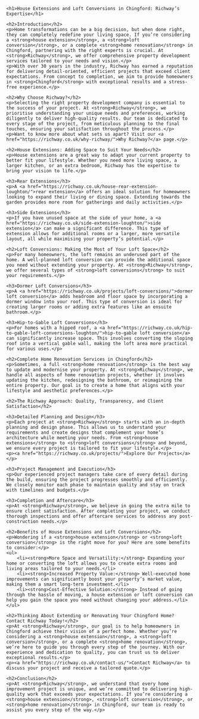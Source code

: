 <!DOCTYPE html>
<html lang="en">
<head>
    <meta charset="UTF-8">
    <meta name="viewport" content="width=device-width, initial-scale=1.0">
    <title>House Extensions and Loft Conversions in Chingford: Richway’s Expertise</title>
    <meta name="description" content="Discover how Richway provides top-quality house extensions, loft conversions, and home renovation services in Chingford. 30+ years of property development experience.">
</head>
<body>

    <h1>House Extensions and Loft Conversions in Chingford: Richway’s Expertise</h1>

    <h2>Introduction</h2>
    <p>Home transformations can be a big decision, but when done right, they can completely redefine your living space. If you’re considering a <strong>house extension</strong>, a <strong>loft conversion</strong>, or a complete <strong>home renovation</strong> in Chingford, partnering with the right experts is crucial. At <strong>Richway</strong>, we offer comprehensive property development services tailored to your needs and vision.</p>
    <p>With over 30 years in the industry, Richway has earned a reputation for delivering detail-oriented, efficient projects that exceed client expectations. From concept to completion, we aim to provide homeowners in <strong>Chingford</strong> with exceptional results and a stress-free experience.</p>

    <h2>Why Choose Richway?</h2>
    <p>Selecting the right property development company is essential to the success of your project. At <strong>Richway</strong>, we prioritise understanding your unique needs and preferences, working diligently to deliver high-quality results. Our team is dedicated to every stage of the project, from meticulous planning to the final touches, ensuring your satisfaction throughout the process.</p>
    <p>Want to know more about what sets us apart? Visit our <a href="https://richway.co.uk/why-richway/">Why Richway?</a> page.</p>

    <h2>House Extensions: Adding Space to Suit Your Needs</h2>
    <p>House extensions are a great way to adapt your current property to better fit your lifestyle. Whether you need more living space, a larger kitchen, or an extra bedroom, Richway has the expertise to bring your vision to life.</p>

    <h3>Rear Extensions</h3>
    <p>A <a href="https://richway.co.uk/house-rear-extension-loughton/">rear extension</a> offers an ideal solution for homeowners looking to expand their living or dining space. Extending towards the garden provides more room for gatherings and daily activities.</p>

    <h3>Side Extensions</h3>
    <p>If you have unused space at the side of your home, a <a href="https://richway.co.uk/side-extension-loughton/">side extension</a> can make a significant difference. This type of extension allows for additional rooms or a larger, more versatile layout, all while maximising your property’s potential.</p>

    <h2>Loft Conversions: Making the Most of Your Loft Space</h2>
    <p>For many homeowners, the loft remains an underused part of the home. A well-planned loft conversion can provide the additional space you need without extending your property. At <strong>Richway</strong>, we offer several types of <strong>loft conversions</strong> to suit your requirements.</p>

    <h3>Dormer Loft Conversions</h3>
    <p>A <a href="https://richway.co.uk/projects/loft-conversions/">dormer loft conversion</a> adds headroom and floor space by incorporating a dormer window into your roof. This type of conversion is ideal for creating larger rooms or adding extra features like an ensuite bathroom.</p>

    <h3>Hip-to-Gable Loft Conversions</h3>
    <p>For homes with a hipped roof, a <a href="https://richway.co.uk/hip-to-gable-loft-conversions-loughton/">hip-to-gable loft conversion</a> can significantly increase space. This involves converting the sloping roof into a vertical gable wall, making the loft area more practical for various uses.</p>

    <h2>Complete Home Renovation Services in Chingford</h2>
    <p>Sometimes, a full <strong>home renovation</strong> is the best way to update and modernise your property. At <strong>Richway</strong>, we handle all aspects of home renovation projects, whether it involves updating the kitchen, redesigning the bathroom, or reimagining the entire property. Our goal is to create a home that aligns with your lifestyle and aesthetic preferences.</p>

    <h2>The Richway Approach: Quality, Transparency, and Client Satisfaction</h2>

    <h3>Detailed Planning and Design</h3>
    <p>Each project at <strong>Richway</strong> starts with an in-depth planning and design phase. This allows us to understand your requirements and create designs that complement your home’s architecture while meeting your needs. From <strong>house extensions</strong> to <strong>loft conversions</strong> and beyond, we ensure every project is tailored to fit your lifestyle.</p>
    <p><a href="https://richway.co.uk/projects/">Explore Our Projects</a></p>

    <h3>Project Management and Execution</h3>
    <p>Our experienced project managers take care of every detail during the build, ensuring the project progresses smoothly and efficiently. We closely monitor each phase to maintain quality and stay on track with timelines and budgets.</p>

    <h3>Completion and Aftercare</h3>
    <p>At <strong>Richway</strong>, we believe in going the extra mile to ensure client satisfaction. After completing your project, we conduct thorough inspections and offer aftercare services to address any post-construction needs.</p>

    <h2>Benefits of House Extensions and Loft Conversions</h2>
    <p>Wondering if a <strong>house extension</strong> or <strong>loft conversion</strong> is the right move for you? Here are some benefits to consider:</p>
    <ul>
        <li><strong>More Space and Versatility:</strong> Expanding your home or converting the loft allows you to create extra rooms and living areas tailored to your needs.</li>
        <li><strong>Increased Property Value:</strong> Well-executed home improvements can significantly boost your property’s market value, making them a smart long-term investment.</li>
        <li><strong>Cost-Effective Solution:</strong> Instead of going through the hassle of moving, a house extension or loft conversion can help you gain the space you need without changing your address.</li>
    </ul>

    <h2>Thinking About Extending or Renovating Your Chingford Home? Contact Richway Today!</h2>
    <p>At <strong>Richway</strong>, our goal is to help homeowners in Chingford achieve their vision of a perfect home. Whether you’re considering a <strong>house extension</strong>, a <strong>loft conversion</strong>, or a complete <strong>home renovation</strong>, we’re here to guide you through every step of the journey. With our experience and dedication to quality, you can trust us to deliver exceptional results.</p>
    <p><a href="https://richway.co.uk/contact-us/">Contact Richway</a> to discuss your project and receive a tailored quote.</p>

    <h2>Conclusion</h2>
    <p>At <strong>Richway</strong>, we understand that every home improvement project is unique, and we’re committed to delivering high-quality work that exceeds your expectations. If you’re considering a <strong>house extension</strong>, <strong>loft conversion</strong>, or <strong>home renovation</strong> in Chingford, our team is ready to assist you every step of the way.</p>

</body>
</html>
